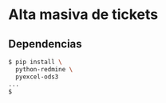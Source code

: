 # Alta masiva de tickets

## Dependencias

```bash
$ pip install \
  python-redmine \
  pyexcel-ods3
...
$
```

